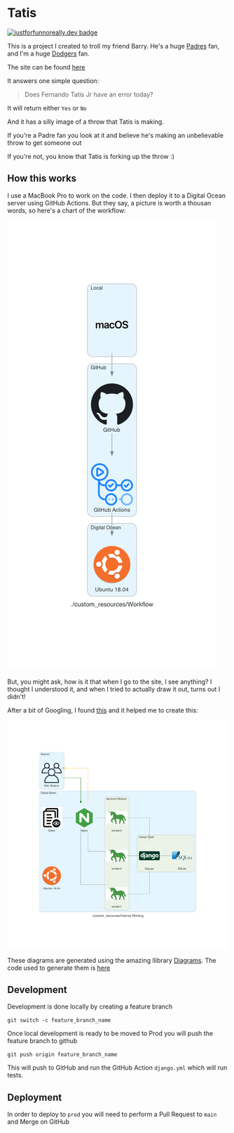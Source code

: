 # Tatis

[![justforfunnoreally.dev badge](https://img.shields.io/badge/justforfunnoreally-dev-9ff)](https://justforfunnoreally.dev)

This is a project I created to troll my friend Barry. He's a huge [Padres](https://www.mlb.com/padres) fan, and I'm a huge [Dodgers](https://www.mlb.com/dodgers) fan.

The site can be found [here](https://doestatisjrhaveanerrortoday.com)

It answers one simple question:

> Does Fernando Tatis Jr have an error today?

It will return either `Yes` or `No`

And it has a silly image of a throw that Tatis is making.

If you're a Padre fan you look at it and believe he's making an unbelievable throw to get someone out

If you're not, you know that Tatis is forking up the throw :)

## How this works

I use a MacBook Pro to work on the code. I then deploy it to a Digital Ocean server using GitHub Actions. But they say, a picture is worth a thousan words, so here's a chart of the workflow:

![Workflow Diagram](custom_resources/workflow.png)

But, you might ask, how is it that when I go to the site, I see anything? I thought I understood it, and when I tried to actually draw it out, turns out I didn't!

After a bit of Googling, I found [this](https://serverfault.com/a/331263) and it helped me to create this:

![Internal Working Diagram](custom_resources/internal_working.png)

These diagrams are generated using the amazing llibrary [Diagrams](https://github.com/mingrammer/diagrams). The code used to generate them is [here](generate_diagram.py)

## Development

Development is done locally by creating a feature branch

```
git switch -c feature_branch_name
```

Once local development is ready to be moved to Prod you will push the feature branch to github

```commandline
git push origin feature_branch_name
```

This will push to GitHub and run the GitHub Action `django.yml` which will run tests.

## Deployment

In order to deploy to `prod` you will need to perform a Pull Request to `main` and Merge on GitHub
